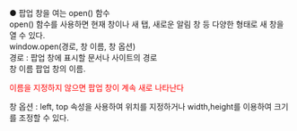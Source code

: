 ● 팝업 창을 여는 open() 함수 <br>
open() 함수를 사용하면 현재 창이나 새 탭, 새로운 알림 창 등 다양한 형태로 새 창을 열 수 있다. <br>
window.open(경로, 창 이름, 창 옵션) <br>
경로 : 팝업 창에 표시할 문서나 사이트의 경로 <br>
창 이름  팝업 창의 이름. <p style="color: red;">이름을 지정하지 않으면 팝업 창이 계속 새로 나타난다</p>
창 옵션 : left, top 속성을 사용하여 위치를 지정하거나 width,height를 이용하여 크기를 조정할 수 있다.

